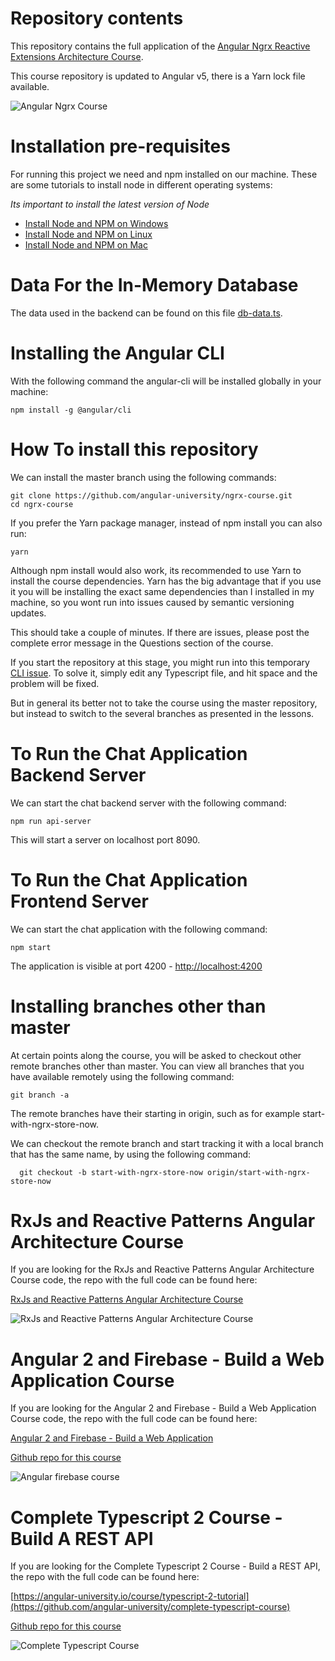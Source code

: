 
# Repository contents

This repository contains the full application of the [Angular Ngrx Reactive Extensions Architecture Course](https://angular-university.io/course/angular2-ngrx).

This course repository is updated to Angular v5, there is a Yarn lock file available.

![Angular Ngrx Course](https://angular-academy.s3.amazonaws.com/thumbnails/ngrx-angular.png)

# Installation pre-requisites

For running this project we need and npm installed on our machine. These are some tutorials to install node in different operating systems:

*Its important to install the latest version of Node*

- [Install Node and NPM on Windows](https://www.youtube.com/watch?v=8ODS6RM6x7g)
- [Install Node and NPM on Linux](https://www.youtube.com/watch?v=yUdHk-Dk_BY)
- [Install Node and NPM on Mac](https://www.youtube.com/watch?v=Imj8PgG3bZU)

# Data For the In-Memory Database

The data used in the backend can be found on this file [db-data.ts](https://raw.githubusercontent.com/angular-university/ngrx-course/master/src/server/db-data.ts).

# Installing the Angular CLI

With the following command the angular-cli will be installed globally in your machine:

    npm install -g @angular/cli


# How To install this repository

We can install the master branch using the following commands:

    git clone https://github.com/angular-university/ngrx-course.git
    cd ngrx-course
    
If you prefer the Yarn package manager, instead of npm install you can also run:

    yarn

Although npm install would also work, its recommended to use Yarn to install the course dependencies. Yarn has the big advantage that if you use it you will be
installing the exact same dependencies than I installed in my machine, so you wont run into issues caused by semantic versioning updates.

This should take a couple of minutes. If there are issues, please post the complete error message in the Questions section of the course.  

If you start the repository at this stage, you might run into this temporary [CLI issue](https://github.com/angular-university/ngrx-course). To solve it, simply edit any Typescript file, and hit space and the problem will be fixed.

But in general its better not to take the course using the master repository, but instead to switch to the several branches as presented in the lessons.
    
# To Run the Chat Application Backend Server 

We can start the chat backend server with the following command:

    npm run api-server
    
This will start a server on localhost port 8090. 

# To Run the Chat Application Frontend Server 

We can start the chat  application with the following command:

    npm start 
    
  The application is visible at port 4200 - [http://localhost:4200](http://localhost:4200)


# Installing branches other than master

At certain points along the course, you will be asked to checkout other remote branches other than master. You can view all branches that you have available remotely using the following command:

    git branch -a
    
  The remote branches have their starting in origin, such as for example start-with-ngrx-store-now.
  
  We can checkout the remote branch and start tracking it with a local branch that has the same name, by using the following command:
  
      git checkout -b start-with-ngrx-store-now origin/start-with-ngrx-store-now

# RxJs and Reactive Patterns Angular Architecture Course

If you are looking for the RxJs and Reactive Patterns Angular Architecture Course code, the repo with the full code can be found here:

[RxJs and Reactive Patterns Angular Architecture Course](https://angular-university.io/course/reactive-angular-architecture-course)

![RxJs and Reactive Patterns Angular Architecture Course](https://s3-us-west-1.amazonaws.com/angular-academy/blog/images/rxjs-reactive-patterns-small.png)


# Angular 2 and Firebase - Build a Web Application Course

If you are looking for the Angular 2 and Firebase - Build a Web Application Course code, the repo with the full code can be found here:

[Angular 2 and Firebase - Build a Web Application](https://angular-university.io/course/build-an-application-with-angular2)

[Github repo for this course](https://github.com/angular-university/angular-firebase-app)

![Angular firebase course](https://angular-academy.s3.amazonaws.com/thumbnails/angular_app-firebase-small.jpg)


# Complete Typescript 2 Course - Build A REST API

If you are looking for the Complete Typescript 2 Course - Build a REST API, the repo with the full code can be found here:

[https://angular-university.io/course/typescript-2-tutorial](https://github.com/angular-university/complete-typescript-course)

[Github repo for this course](https://github.com/angular-university/complete-typescript-course)

![Complete Typescript Course](https://angular-academy.s3.amazonaws.com/thumbnails/typescript-2-small.png)



